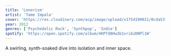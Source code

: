 ```yaml
---
title: 'Lonerism'
artist: 'Tame Impala'
cover: 'https://res.cloudinary.com/acp/image/upload/v1754190021/0cda53f7-f7ea-47f4-ad46-5a4eb590876b.png'
year: 2012
genres: ['Psychedelic Rock', 'Synthpop', 'Indie']
spotify: 'https://open.spotify.com/album/4KPTd8Hw3b1vri6zDNPl1W'
---
```


A swirling, synth-soaked dive into isolation and inner space.
